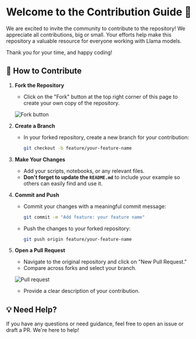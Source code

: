 # Welcome to the Contribution Guide 🤗

We are excited to invite the community to contribute to the repository! We appreciate all contributions, big or small. Your efforts help make this repository a valuable resource for everyone working with Llama models.

Thank you for your time, and happy coding!

## 🚀 How to Contribute

1. **Fork the Repository**
    - Click on the "Fork" button at the top right corner of this page to create your own copy of the repository.
    
    ![Fork button](../assets/Fork.png)

2. **Create a Branch**
    - In your forked repository, create a new branch for your contribution:
        ```bash
        git checkout -b feature/your-feature-name
        ```

3. **Make Your Changes**
    - Add your scripts, notebooks, or any relevant files.
    - **Don't forget to update the `README.md`** to include your example so others can easily find and use it.

4. **Commit and Push**
    - Commit your changes with a meaningful commit message:
        ```bash
        git commit -m "Add feature: your feature name"
        ```
    - Push the changes to your forked repository:
        ```bash
        git push origin feature/your-feature-name
        ```

5. **Open a Pull Request**
    - Navigate to the original repository and click on "New Pull Request."
    - Compare across forks and select your branch.
    
    ![Pull request](../assets/PR.png)
    - Provide a clear description of your contribution.
   

## 💡 Need Help?

If you have any questions or need guidance, feel free to open an issue or draft a PR. We're here to help!
